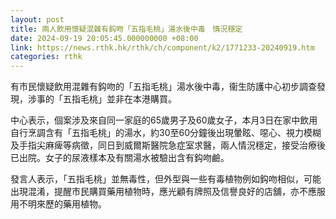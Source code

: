 ```yaml
---
layout: post
title: 兩人飲用懷疑混雜有鈎吻「五指毛桃」湯水後中毒　情況穩定
date: 2024-09-19 20:05:45.000000000 +08:00
link: https://news.rthk.hk/rthk/ch/component/k2/1771233-20240919.htm
categories: rthk
---
```


有市民懷疑飲用混雜有鈎吻的「五指毛桃」湯水後中毒，衞生防護中心初步調查發現，涉事的「五指毛桃」並非在本港購買。

中心表示，個案涉及來自同一家庭的65歲男子及60歲女子，本月3日在家中飲用自行烹調含有「五指毛桃」的湯水，約30至60分鐘後出現暈眩、噁心、視力模糊及手指尖麻痺等病徵，同日到威爾斯醫院急症室求醫，兩人情況穩定，接受治療後已出院。女子的尿液樣本及有關湯水被驗出含有鈎吻鹼。

發言人表示，「五指毛桃」並無毒性，但外型與一些有毒植物例如鈎吻相似，可能出現混淆，提醒市民購買藥用植物時，應光顧有牌照及信譽良好的店舖，亦不應服用不明來歷的藥用植物。
